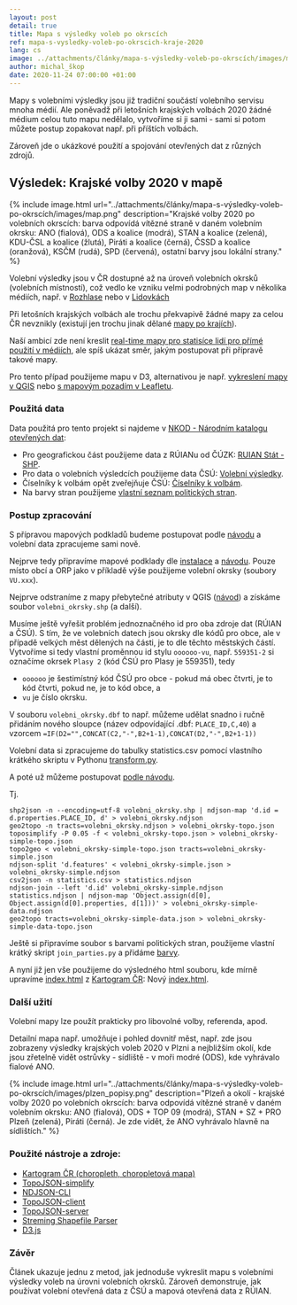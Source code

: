 ```yaml
---
layout: post
detail: true
title: Mapa s výsledky voleb po okrscích
ref: mapa-s-vysledky-voleb-po-okrscich-kraje-2020
lang: cs
image: ../attachments/články/mapa-s-výsledky-voleb-po-okrscích/images/map.png
author: michal_škop
date: 2020-11-24 07:00:00 +01:00
---
```

Mapy s volebními výsledky jsou již tradiční součástí volebního servisu mnoha médií. Ale poněvadž při letošních krajských volbách 2020 žádné médium celou tuto mapu nedělalo, vytvoříme si ji sami - sami si potom můžete postup zopakovat např. při příštích volbách. 
<!--more-->

Zároveň jde o ukázkové použití a spojování otevřených dat z různých zdrojů.

## Výsledek: Krajské volby 2020 v mapě

{% include image.html url="../attachments/články/mapa-s-výsledky-voleb-po-okrscích/images/map.png" description="Krajské volby 2020 po volebních okrscích: barva odpovídá vítězné straně v daném volebním okrsku: ANO (fialová), ODS a koalice (modrá), STAN a koalice (zelená), KDU-ČSL a koalice (žlutá), Piráti a koalice (černá), ČSSD a koalice (oranžová), KSČM (rudá), SPD (červená), ostatní barvy jsou lokální strany." %}

Volební výsledky jsou v ČR dostupné až na úroveň volebních okrsků (volebních místností), což vedlo ke vzniku velmi podrobných map v několika médiích, např. v [Rozhlase][link_rozhlas] nebo v [Lidovkách][link_lidovky]

Při letošních krajských volbách ale trochu překvapivě žádné mapy za celou ČR nevznikly (existují jen trochu jinak dělané [mapy po krajích][link_volebniatlas]).

Naší ambicí zde není kreslit [real-time mapy pro statisíce lidí pro přímé použití v médiích][link_sulek], ale spíš ukázat směr, jakým postupovat při přípravě takové mapy.

Pro tento případ použijeme mapu v D3, alternativou je např. [vykreslení mapy v QGIS][link_choropleth_qgis] nebo [s mapovým pozadím v Leafletu][link_leaflet].

### Použitá data
Data použitá pro tento projekt si najdeme v [NKOD - Národním katalogu otevřených dat][link_nkod]:

- Pro geografickou část použijeme data z RÚIANu od ČÚZK: [RUIAN Stát - SHP][link_ruian].
- Pro data o volebních výsledcích použijeme data ČSÚ: [Volební výsledky][link_csu].
- Číselníky k volbám opět zveřejňuje ČSÚ: [Číselníky k volbám][link_csu_2].
- Na barvy stran použijeme [vlastní seznam politických stran][link_political_parties].

### Postup zpracování
S přípravou mapových podkladů budeme postupovat podle [návodu][link_choropleth] a volební data zpracujeme sami nově.

Nejprve tedy připravíme mapové podklady dle [instalace][link_choropleth_install] a [návodu][link_choropleth_maps]. Pouze místo obcí a ORP jako v příkladě výše použijeme volební okrsky (soubory `VU.xxx`).

Nejprve odstraníme z mapy přebytečné atributy v QGIS ([návod][link_attributes]) a získáme soubor `volebni_okrsky.shp` (a další).

Musíme ještě vyřešit problém jednoznačného id pro oba zdroje dat (RÚIAN a ČSÚ). S tím, že ve volebních datech jsou okrsky dle kódů pro obce, ale v případě velkých měst dělených na části, je to dle těchto městských částí. Vytvoříme si tedy vlastní proměnnou id stylu `oooooo-vu`, např. `559351-2` si označíme okrsek `Plasy 2` (kód ČSÚ pro Plasy je 559351), tedy

- `oooooo` je šestimístný kód ČSÚ pro obce - pokud má obec čtvrti, je to kód čtvrti, pokud ne, je to kód obce, a
- `vu` je číslo okrsku.

V souboru `volebni_okrsky.dbf` to např. můžeme udělat snadno i ručně přidáním nového sloupce (název odpovídající .dbf: `PLACE_ID,C,40`) a vzorcem `=IF(D2="",CONCAT(C2,"-",B2+1-1),CONCAT(D2,"-",B2+1-1))`

Volební data si zpracujeme do tabulky statistics.csv pomocí vlastního krátkého skriptu v Pythonu [transform.py](../attachments/články/mapa-s-výsledky-voleb-po-okrscích/data/transform.py).

A poté už můžeme postupovat [podle návodu][link_choropleth_maps].

Tj.

    shp2json -n --encoding=utf-8 volebni_okrsky.shp | ndjson-map 'd.id = d.properties.PLACE_ID, d' > volebni_okrsky.ndjson
    geo2topo -n tracts=volebni_okrsky.ndjson > volebni_okrsky-topo.json
    toposimplify -P 0.05 -f < volebni_okrsky-topo.json > volebni_okrsky-simple-topo.json
    topo2geo < volebni_okrsky-simple-topo.json tracts=volebni_okrsky-simple.json
    ndjson-split 'd.features' < volebni_okrsky-simple.json > volebni_okrsky-simple.ndjson
    csv2json -n statistics.csv > statistics.ndjson
    ndjson-join --left 'd.id' volebni_okrsky-simple.ndjson statistics.ndjson | ndjson-map 'Object.assign(d[0], Object.assign(d[0].properties, d[1]))' > volebni_okrsky-simple-data.ndjson
    geo2topo tracts=volebni_okrsky-simple-data.json > volebni_okrsky-simple-data-topo.json

Ještě si připravíme soubor s barvami politických stran, použijeme vlastní krátký skript `join_parties.py` a přidáme [barvy][link_political_parties].

A nyní již jen vše použijeme do výsledného html souboru, kde mírně upravíme [index.html](https://data.gov.cz/attachments/%C4%8Dl%C3%A1nky/kartogram-choropleth/data/index.html) z [Kartogram ČR][link_choropleth]: Nový [index.html](../attachments/články/mapa-s-výsledky-voleb-po-okrscích/data/index.html).

### Další užití
Volební mapy lze použít prakticky pro libovolné volby, referenda, apod. 

Detailní mapa např. umožňuje i pohled dovnitř měst, např. zde jsou zobrazeny výsledky krajských voleb 2020 v Plzni a nejbližším okolí, kde jsou zřetelně vidět ostrůvky - sídliště - v moři modré (ODS), kde vyhrávalo fialové ANO.

{% include image.html url="../attachments/články/mapa-s-výsledky-voleb-po-okrscích/images/plzen_popisy.png" description="Plzeň a okolí - krajské volby 2020 po volebních okrscích: barva odpovídá vítězné straně v daném volebním okrsku: ANO (fialová), ODS + TOP 09 (modrá), STAN + SZ + PRO Plzeň (zelená), Piráti (černá). Je zde vidět, že ANO vyhrávalo hlavně na sídlištích." %}

### Použité nástroje a zdroje:
- [Kartogram ČR (choropleth, choropletová mapa)][link_choropleth]
- [TopoJSON-simplify][link_simplify]
- [NDJSON-CLI][link_cli]
- [TopoJSON-client][link_client]
- [TopoJSON-server][link_server]
- [Streming Shapefile Parser][link_parser]
- [D3.js][link_d3]

### Závěr
Článek ukazuje jednu z metod, jak jednoduše vykreslit mapu s volebními výsledky voleb na úrovni volebních okrsků. Zároveň demonstruje, jak používat volební otevřená data z ČSÚ a mapová otevřená data z RÚIAN.


[link_rozhlas]: https://www.irozhlas.cz/volby/jak-volili-vasi-sousedi-prohlednete-si-nejpodrobnejsi-mapu-volebnich-vysledku_1710220940_pek "Jak volili vaši sousedi. Prohlédněte si nejpodrobnější mapu volebních výsledků."
[link_lidovky]: https://www.lidovky.cz/prezidentske-volby-2018.aspx?k=vysledky-druhe-kolo&t=okrsky-mapa "Prezidentské volby 2018."
[link_volebniatlas]: https://volebniatlas.cz/ "Volební atlas"
[link_sulek]: https://marcel.sulek.eu/2018/02/05/volebni-mapy.html "Volební mapy"
[link_choropleth_qgis]: kartogram-choropleth#postup-zpracování-mapa-v-qgis "Kartogram ČR (choropleth, choropletová mapa): Postup zpracování v QGIS"
[link_leaflet]: https://leafletjs.com/examples/choropleth/ "Leaflet: Choropleth"
[link_nkod]: https://data.gov.cz/datové-sady "NKOD"
[link_ruian]: https://data.gov.cz/datová-sada?iri=https%3A%2F%2Fdata.gov.cz%2Fzdroj%2Fdatové-sady%2Fhttps---atom.cuzk.cz-api-3-action-package_show-id-cz-00025712-cuzk_ruian-staty-shp_1 "NKOD - RÚIAN - SHP - soubor obce ČR"
[link_csu]: https://data.gov.cz/datová-sada?iri=https%3A%2F%2Fdata.gov.cz%2Fzdroj%2Fdatové-sady%2Fhttp---vdb.czso.cz-pll-eweb-package_show-id-kz2020okrsky "NKOD - ČSÚ - výsledky voleb"
[link_csu_2]: https://data.gov.cz/datová-sada?iri=https%3A%2F%2Fdata.gov.cz%2Fzdroj%2Fdatové-sady%2Fhttp---vdb.czso.cz-pll-eweb-package_show-id-kz2020cis "NKOD - ČSÚ - číselníky k volbám"
[link_political_parties]: https://github.com/michalskop/political_parties/blob/master/cz/parties.csv "Political parties CZ"
[link_choropleth]: kartogram-choropleth "Kartogram ČR (choropleth, choropletová mapa)"
[link_choropleth_install]: kartogram-choropleth#instalace-potřebných-programů "Kartogram ČR (choropleth, choropletová mapa): Instalace potřebných programů"
[link_choropleth_maps]: kartogram-choropleth#postup-zpracování-mapa-v-d3 "Kartogram ČR (choropleth, choropletová mapa): Postup zpracování - mapa v D3"
[link_attributes]: https://gis.stackexchange.com/questions/12329/how-to-delete-fields-in-qgis "How to delete fields in QGIS"

[link_simplify]: https://github.com/topojson/topojson-simplify "TopoJSON-simplify"
[link_cli]: https://github.com/mbostock/ndjson-cli "NDJSON-CLI"
[link_client]: https://github.com/topojson/topojson-client "TopoJSON-client"
[link_server]: https://github.com/mbostock/topojson-server "TopoJSON-server"
[link_parser]: https://github.com/mbostock/shapefile "Streaming Shapefile Parser"

[link_d3]: https://d3js.org/ "D3.js"




